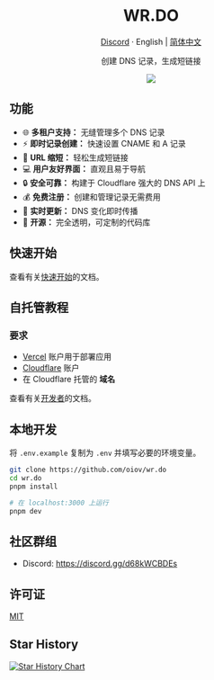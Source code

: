 <div align="center">
  <h1>WR.DO</h1>
  <p><a href="https://discord.gg/d68kWCBDEs">Discord</a> · English | <a href="/README-zh.md">简体中文</a></p>
  <p>创建 DNS 记录，生成短链接</p>
  <img src="https://wr.do/_static/images/light-preview.png"/>
</div>

## 功能

- 🌐 **多租户支持：** 无缝管理多个 DNS 记录
- ⚡ **即时记录创建：** 快速设置 CNAME 和 A 记录
- 🔗 **URL 缩短：** 轻松生成短链接
- 💻 **用户友好界面：** 直观且易于导航
- 🔒 **安全可靠：** 构建于 Cloudflare 强大的 DNS API 上
- 💰 **免费注册：** 创建和管理记录无需费用
- 🔄 **实时更新：** DNS 变化即时传播
- 🚀 **开源：** 完全透明，可定制的代码库

## 快速开始

查看有关[快速开始](https://wr.do/docs/quick-start)的文档。

## 自托管教程

### 要求

- [Vercel](https://vercel.com) 账户用于部署应用
- [Cloudflare](https://dash.cloudflare.com/) 账户  
- 在 Cloudflare 托管的 **域名**

查看有关[开发者](https://wr.do/docs/developer/installation)的文档。

## 本地开发

将 `.env.example` 复制为 `.env` 并填写必要的环境变量。

```bash
git clone https://github.com/oiov/wr.do
cd wr.do
pnpm install

# 在 localhost:3000 上运行
pnpm dev
```

## 社区群组

- Discord: https://discord.gg/d68kWCBDEs

## 许可证

[MIT](/LICENSE.md)

## Star History

<a href="https://star-history.com/#oiov/wr.do&Date">
 <picture>
   <source media="(prefers-color-scheme: dark)" srcset="https://api.star-history.com/svg?repos=oiov/wr.do&type=Date&theme=dark" />
   <source media="(prefers-color-scheme: light)" srcset="https://api.star-history.com/svg?repos=oiov/wr.do&type=Date" />
   <img alt="Star History Chart" src="https://api.star-history.com/svg?repos=oiov/wr.do&type=Date" />
 </picture>
</a>